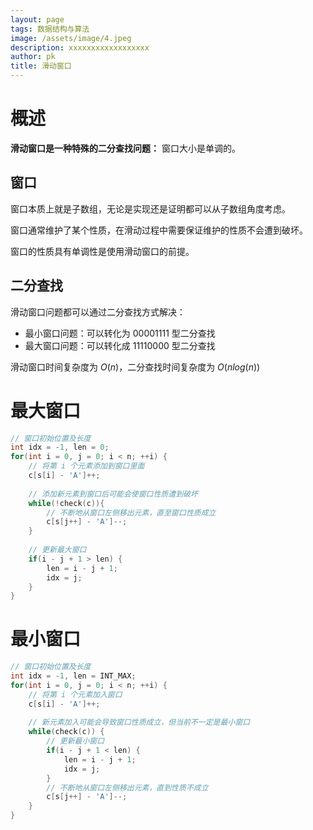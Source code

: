 ```yaml
---
layout: page
tags: 数据结构与算法
image: /assets/image/4.jpeg
description: xxxxxxxxxxxxxxxxxx
author: pk
title: 滑动窗口
---
```


# 概述

**滑动窗口是一种特殊的二分查找问题：** 窗口大小是单调的。

## 窗口

窗口本质上就是子数组，无论是实现还是证明都可以从子数组角度考虑。



窗口通常维护了某个性质，在滑动过程中需要保证维护的性质不会遭到破坏。



窗口的性质具有单调性是使用滑动窗口的前提。



## 二分查找

滑动窗口问题都可以通过二分查找方式解决：

- 最小窗口问题：可以转化为 00001111 型二分查找
- 最大窗口问题：可以转化成 11110000 型二分查找



滑动窗口时间复杂度为 $O(n)$，二分查找时间复杂度为 $O(nlog(n))$



# 最大窗口

```cpp
// 窗口初始位置及长度
int idx = -1, len = 0;
for(int i = 0, j = 0; i < n; ++i) {
    // 将第 i 个元素添加到窗口里面
    c[s[i] - 'A']++;
    
    // 添加新元素到窗口后可能会使窗口性质遭到破坏
    while(!check(c)){
        // 不断地从窗口左侧移出元素，直至窗口性质成立
        c[s[j++] - 'A']--;
    }
    
    // 更新最大窗口
    if(i - j + 1 > len) {
        len = i - j + 1;
        idx = j;
    }
}
```



# 最小窗口

```cpp
// 窗口初始位置及长度
int idx = -1, len = INT_MAX;
for(int i = 0, j = 0; i < n; ++i) {
    // 将第 i 个元素加入窗口
    c[s[i] - 'A']++;
    
    // 新元素加入可能会导致窗口性质成立，但当前不一定是最小窗口
    while(check(c)) {
        // 更新最小窗口
        if(i - j + 1 < len) {
            len = i - j + 1;
            idx = j;
        }
        // 不断地从窗口左侧移出元素，直到性质不成立
        c[s[j++] - 'A']--;
    }
}
```

